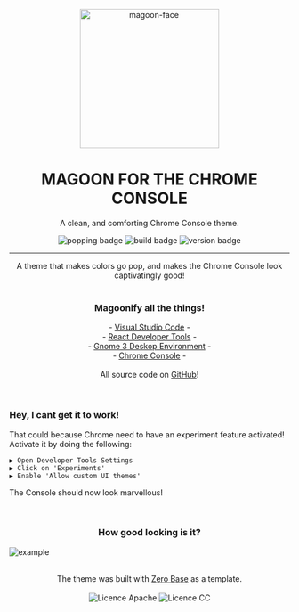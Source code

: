 <p align="center">
  <img alt='magoon-face' src='https://cloud.githubusercontent.com/assets/14088342/25765655/6603ba32-31ee-11e7-8592-60ff4b445127.png' width='250'/>
  <h1 align="center">MAGOON FOR THE CHROME CONSOLE</h1>
  <p align="center">A clean, and comforting Chrome Console theme.</p>
  <p align="center">
    <img alt='popping badge' src='https://img.shields.io/badge/colors-popping!-green.svg?style=flat-square' />
    <img alt='build badge' src='https://img.shields.io/badge/build-passing-green.svg?style=flat-square' />
    <img alt='version badge' src='https://img.shields.io/badge/version-1.0.2-blue.svg?style=flat-square' />
  </p>
</div>
<hr>  

<p align="center">
  A theme that makes colors go pop, and makes the Chrome Console look captivatingly good!<br><br>
  <h3 align="center">Magoonify all the things!</h3>
  <p align="center">
  - <a href="https://marketplace.visualstudio.com/items?itemName=Northerntwig.magoon">Visual Studio Code</a> - <br>
  - <a href="https://goo.gl/Gds7zy">React Developer Tools</a> - <br>
    - <a href="https://github.com/NorthernTwig/Magoon/tree/master/gtk">Gnome 3 Deskop Environment</a> - <br>
    - <a href="https://chrome.google.com/webstore/detail/magoon-chrome-devtools-th/aaimlcmkljmacmacanfbhfgjkahgaihm">Chrome Console</a> -<br><br>
    All source code on <a href="https://github.com/NorthernTwig/Magoon">GitHub</a>! 
  </p>
</p><br>

### Hey, I cant get it to work!

That could because Chrome need to have an experiment feature activated!
Activate it by doing the following:


    ▶ Open Developer Tools Settings
    ▶ Click on 'Experiments'
    ▶ Enable 'Allow custom UI themes'
    
The Console should now look marvellous!


<p align="center"><br>
  <h3 align="center">How good looking is it?</h3>
  <img alt='example' src='https://user-images.githubusercontent.com/14088342/28038854-944ec6e2-65c0-11e7-88a1-3d26f2dc1bc8.png' /><br><br>
</p>

<p align="center">
  The theme was built with <a href="https://github.com/mauricecruz/zero-base-themes">Zero Base</a> as a template.<br><br>
  <img alt='Licence Apache' src='https://img.shields.io/badge/License-Apache_2.0-blue.svg?style=flat-square' />
  <img alt='Licence CC' src='https://img.shields.io/badge/License-CC_BY--SA_4.0-blue.svg?style=flat-square' />
</p>
